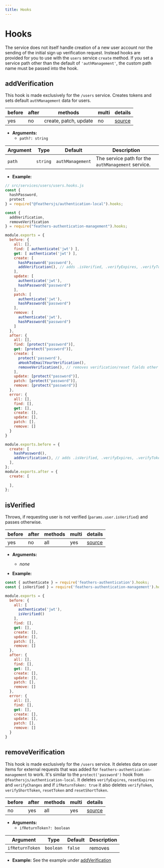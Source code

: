 ```yaml
---
title: Hooks
---
```


# Hooks

The service does not itself handle creation of a new user account nor the sending of the initial sign up verification request. Instead hooks are provided for you to use with the `users` service `create` method. If you set a service path other than the default of `'authManagement'`, the custom path name must be passed into the hook.

## addVerification

This hook is made exclusively for the `/users` service. Creates tokens and sets default `authManagement` data for users.

|before|after|methods|multi|details|
|---|---|---|---|---|
|yes|no|create, patch, update|no|[source]()|

- **Arguments:**
  - `path?: string`

| Argument |     Type      | Default | Description |
| -------- | :-----------: | ------- | ----------- |
| `path` | `string` | `authManagement` | The service path for the `authManagement` service. |

- **Example:**

```javascript
// src/services/users/users.hooks.js
const { 
  hashPassword, 
  protect
} = require("@feathersjs/authentication-local").hooks;

const { 
  addVerification, 
  removeVerification 
} = require("feathers-authentication-management").hooks;

module.exports = {
  before: {
    all: [],
    find: [ authenticate('jwt') ],
    get: [ authenticate('jwt') ],
    create: [
      hashPassword('password'),
      addVerification(), // adds .isVerified, .verifyExpires, .verifyToken, .verifyChanges
    ],
    update: [ 
      authenticate('jwt'),
      hashPassword("password")
    ],
    patch: [ 
      authenticate('jwt'),
      hashPassword("password")
    ],
    remove: [ 
      authenticate('jwt'),
      hashPassword("password")
    ]
  },
  after: {
    all: [],
    find: [protect("password")],
    get: [protect("password")],
    create: [
      protect('password'),
      aHookToEmailYourVerification(),
      removeVerification(), // removes verification/reset fields other than .isVerified from the response
    ],
    update: [protect("password")],
    patch: [protect("password")],
    remove: [protect("password")]
  },
  error: {
    all: [],
    find: [],
    get: [],
    create: [],
    update: [],
    patch: [],
    remove: []
  }
}

module.exports.before = {
  create: [
    hashPassword(),
    addVerification(), // adds .isVerified, .verifyExpires, .verifyToken, .verifyChanges
  ],
};
module.exports.after = {
  create: [
    
  ],
};
```

## isVerified

Throws, if requesting user is not verified (`params.user.isVerified`) and passes otherwise. 

|before|after|methods|multi|details|
|---|---|---|---|---|
|yes|no|all|yes|[source]()|

- **Arguments:**
  - *none*

- **Example:**

```js
const { authenticate } = require('feathers-authentication').hooks;
const { isVerified } = require('feathers-authentication-management').hooks;

module.exports = {
  before: {
    all: [
      authenticate('jwt'),
      isVerified()
    ],
    find: [],
    get: [],
    create: [],
    update: [],
    patch: [],
    remove: []
  },
  after: {
    all: [],
    find: [],
    get: [],
    create: [],
    update: [],
    patch: [],
    remove: []
  },
  error: {
    all: [],
    find: [],
    get: [],
    create: [],
    update: [],
    patch: [],
    remove: []
  }
}
```

## removeVerification

This hook is made exclusively for the `/users` service. It deletes data on user items for external requests that was added for `feathers-authentication-management` to work. It's similar to the `protect('password')` hook from `@feathersjs/authentication-local`.
It deletes `verifyExpires`, `resetExpires` and `verifyChanges` and if `ifReturnToken: true` it also deletes `verifyToken`, `verifyShortToken`, `resetToken` and `resetShortToken`.

|before|after|methods|multi|details|
|---|---|---|---|---|
|no|yes|all|yes|[source]()|

- **Arguments:**
  - `ifReturnToken?: boolean`

| Argument |     Type      | Default | Description |
| -------- | :-----------: | ------- | ----------- |
| `ifReturnToken` | `boolean` | `false` | removes |

- **Example:**
See the example under [addVerification](hooks.html#addverification)
